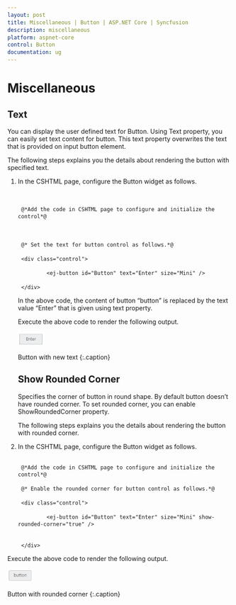 ```yaml
---
layout: post
title: Miscellaneous | Button | ASP.NET Core | Syncfusion
description: miscellaneous
platform: aspnet-core
control: Button
documentation: ug
---
```


# Miscellaneous

## Text

You can display the user defined text for Button. Using Text property, you can easily set text content for button. This text property overwrites the text that is provided on input button element.

The following steps explains you the details about rendering the button with specified text.

1. In the CSHTML page, configure the Button widget as follows.


   ~~~ cshtml


	@*Add the code in CSHTML page to configure and initialize the control*@



	@* Set the text for button control as follows.*@

	<div class="control">

		    <ej-button id="Button" text="Enter" size="Mini" />

	</div>

   ~~~
  
   
	In the above code, the content of button “button” is replaced by the text value “Enter” that is given using text property.

	Execute the above code to render the following output.

	![](Miscellaneous_images/Miscellaneous_img1.png)
    
	Button with new text
	{:.caption}

   ## Show Rounded Corner

      Specifies the corner of button in round shape. By default button doesn’t have rounded corner. To set rounded corner, you can enable ShowRoundedCorner property.

      The following steps explains you the details about rendering the button with rounded corner.

2. In the CSHTML page, configure the Button widget as follows.

   ~~~ cshtml

	@*Add the code in CSHTML page to configure and initialize the control*@

	@* Enable the rounded corner for button control as follows.*@

	<div class="control">

		    <ej-button id="Button" text="Enter" size="Mini" show-rounded-corner="true" />


	</div>
   ~~~
  

Execute the above code to render the following output.

![](Miscellaneous_images/Miscellaneous_img2.png)

Button with rounded corner
{:.caption}


